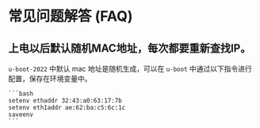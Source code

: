 # 常见问题解答 (FAQ)

## 上电以后默认随机MAC地址，每次都要重新查找IP。

 `u-boot-2022` 中默认 mac 地址是随机生成，可以在 `u-boot` 中通过以下指令进行配置，保存在环境变量中。

    ```bash
    setenv ethaddr 32:43:a0:63:17:7b
    setenv eth1addr ae:62:ba:c5:6c:1c
    saveenv
    ```
